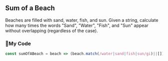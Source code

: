## Sum of a Beach

Beaches are filled with sand, water, fish, and sun. Given a string, calculate how many times the words "Sand", "Water", "Fish", and "Sun" appear without overlapping (regardless of the case).
### :shell:My Code
```js
const sumOfABeach = beach => (beach.match(/water|sand|fish|sun/gi)||[]).length;
```
